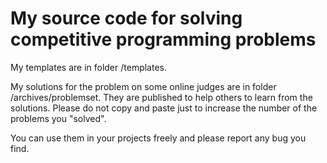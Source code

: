 My source code for solving competitive programming problems
======

My templates are in folder /templates.

My solutions for the problem on some online judges are in folder /archives/problemset. They are published to help others to learn from the solutions. Please do not copy and paste just to increase the number of the problems you "solved".

You can use them in your projects freely and please report any bug you find.
